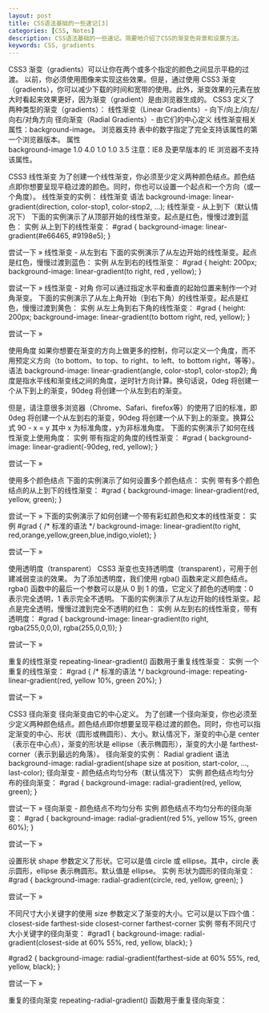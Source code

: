 ```yaml
---
layout: post
title: CSS语法基础的一些速记[3]
categories: [CSS, Notes]
description: CSS语法基础的一些速记。简要地介绍了CSS的渐变色背景和设置方法。
keywords: CSS, gradients
---
```


CSS3 渐变（gradients）可以让你在两个或多个指定的颜色之间显示平稳的过渡。
以前，你必须使用图像来实现这些效果。但是，通过使用 CSS3 渐变（gradients），你可以减少下载的时间和宽带的使用。此外，渐变效果的元素在放大时看起来效果更好，因为渐变（gradient）是由浏览器生成的。
CSS3 定义了两种类型的渐变（gradients）：
线性渐变（Linear Gradients）- 向下/向上/向左/向右/对角方向
径向渐变（Radial Gradients）- 由它们的中心定义
线性渐变相关属性：background-image。
浏览器支持
表中的数字指定了完全支持该属性的第一个浏览器版本。
属性					
background-image	1.0	4.0	1.0	1.0	3.5
注意：IE8 及更早版本的 IE 浏览器不支持该属性。

CSS3 线性渐变
为了创建一个线性渐变，你必须至少定义两种颜色结点。颜色结点即你想要呈现平稳过渡的颜色。同时，你也可以设置一个起点和一个方向（或一个角度）。
线性渐变的实例：
线性渐变
语法
background-image: linear-gradient(direction, color-stop1, color-stop2, ...);
线性渐变 - 从上到下（默认情况下）
下面的实例演示了从顶部开始的线性渐变。起点是红色，慢慢过渡到蓝色：
实例
从上到下的线性渐变：
#grad {
    background-image: linear-gradient(#e66465, #9198e5);
}

尝试一下 »
线性渐变 - 从左到右
下面的实例演示了从左边开始的线性渐变。起点是红色，慢慢过渡到蓝色：
实例
从左到右的线性渐变：
#grad {
  height: 200px;
  background-image: linear-gradient(to right, red , yellow);
}

尝试一下 »
线性渐变 - 对角
你可以通过指定水平和垂直的起始位置来制作一个对角渐变。
下面的实例演示了从左上角开始（到右下角）的线性渐变。起点是红色，慢慢过渡到黄色：
实例
从左上角到右下角的线性渐变：
#grad {
  height: 200px;
  background-image: linear-gradient(to bottom right, red, yellow);
}

尝试一下 »

使用角度
如果你想要在渐变的方向上做更多的控制，你可以定义一个角度，而不用预定义方向（to bottom、to top、to right、to left、to bottom right，等等）。
语法
background-image: linear-gradient(angle, color-stop1, color-stop2);
角度是指水平线和渐变线之间的角度，逆时针方向计算。换句话说，0deg 将创建一个从下到上的渐变，90deg 将创建一个从左到右的渐变。

但是，请注意很多浏览器（Chrome、Safari、firefox等）的使用了旧的标准，即 0deg 将创建一个从左到右的渐变，90deg 将创建一个从下到上的渐变。换算公式 90 - x = y 其中 x 为标准角度，y为非标准角度。
下面的实例演示了如何在线性渐变上使用角度：
实例
带有指定的角度的线性渐变：
#grad {
  background-image: linear-gradient(-90deg, red, yellow);
}

尝试一下 »

使用多个颜色结点
下面的实例演示了如何设置多个颜色结点：
实例
带有多个颜色结点的从上到下的线性渐变：
#grad {
  background-image: linear-gradient(red, yellow, green);
}

尝试一下 »
下面的实例演示了如何创建一个带有彩虹颜色和文本的线性渐变：
实例
#grad {
  /* 标准的语法 */
  background-image: linear-gradient(to right, red,orange,yellow,green,blue,indigo,violet);
}

尝试一下 »

使用透明度（transparent）
CSS3 渐变也支持透明度（transparent），可用于创建减弱变淡的效果。
为了添加透明度，我们使用 rgba() 函数来定义颜色结点。rgba() 函数中的最后一个参数可以是从 0 到 1 的值，它定义了颜色的透明度：0 表示完全透明，1 表示完全不透明。
下面的实例演示了从左边开始的线性渐变。起点是完全透明，慢慢过渡到完全不透明的红色：
实例
从左到右的线性渐变，带有透明度：
#grad {
  background-image: linear-gradient(to right, rgba(255,0,0,0), rgba(255,0,0,1));
}

尝试一下 »

重复的线性渐变
repeating-linear-gradient() 函数用于重复线性渐变：
实例
一个重复的线性渐变：
#grad {
  /* 标准的语法 */
  background-image: repeating-linear-gradient(red, yellow 10%, green 20%);
}

尝试一下 »

CSS3 径向渐变
径向渐变由它的中心定义。
为了创建一个径向渐变，你也必须至少定义两种颜色结点。颜色结点即你想要呈现平稳过渡的颜色。同时，你也可以指定渐变的中心、形状（圆形或椭圆形）、大小。默认情况下，渐变的中心是 center（表示在中心点），渐变的形状是 ellipse（表示椭圆形），渐变的大小是 farthest-corner（表示到最远的角落）。
径向渐变的实例：
Radial gradient
语法
background-image: radial-gradient(shape size at position, start-color, ..., last-color);
径向渐变 - 颜色结点均匀分布（默认情况下）
实例
颜色结点均匀分布的径向渐变：
#grad {
  background-image: radial-gradient(red, yellow, green);
}

尝试一下 »
径向渐变 - 颜色结点不均匀分布
实例
颜色结点不均匀分布的径向渐变：
#grad {
  background-image: radial-gradient(red 5%, yellow 15%, green 60%);
}

尝试一下 »

设置形状
shape 参数定义了形状。它可以是值 circle 或 ellipse。其中，circle 表示圆形，ellipse 表示椭圆形。默认值是 ellipse。
实例
形状为圆形的径向渐变：
#grad {
  background-image: radial-gradient(circle, red, yellow, green);
}

尝试一下 »

不同尺寸大小关键字的使用
size 参数定义了渐变的大小。它可以是以下四个值：
closest-side
farthest-side
closest-corner
farthest-corner
实例
带有不同尺寸大小关键字的径向渐变：
#grad1 {
  background-image: radial-gradient(closest-side at 60% 55%, red, yellow, black);
}
 
#grad2 {
  background-image: radial-gradient(farthest-side at 60% 55%, red, yellow, black);
}

尝试一下 »

重复的径向渐变
repeating-radial-gradient() 函数用于重复径向渐变：
